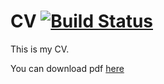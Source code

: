 # CV [![Build Status](https://travis-ci.com/egavolk/cv.svg?branch=master)](https://travis-ci.org/egavolk/cv)

This is my CV.

You can download pdf [here](https://github.com/egavolk/cv/releases/latest)
